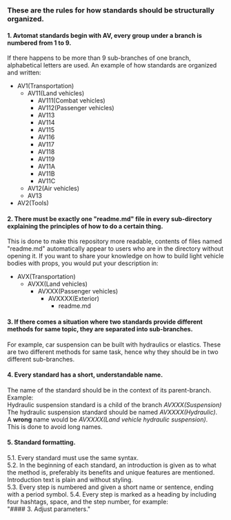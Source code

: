 ### These are the rules for how standards should be structurally organized.

#### 1. Avtomat standards begin with AV, every group under a branch is numbered from 1 to 9.
If there happens to be more than 9 sub-branches of one branch, alphabetical letters are used.
An example of how standards are organized and written:
* AV1(Transportation)
  * AV11(Land vehicles)
    * AV111(Combat vehicles)
    * AV112(Passenger vehicles)
    * AV113
    * AV114
    * AV115
    * AV116
    * AV117
    * AV118
    * AV119
    * AV11A
    * AV11B
    * AV11C
  * AV12(Air vehicles)
  * AV13
* AV2(Tools)

#### 2. There must be exactly one "readme.md" file in every sub-directory explaining the principles of how to do a certain thing.
This is done to make this repository more readable, contents of files named "readme.md" automatically appear to users who are in the directory without opening it.
If you want to share your knowledge on how to build light vehicle bodies with props, you would put your description in:
 * AVX(Transportation)
   * AVXX(Land vehicles)
     * AVXXX(Passenger vehicles)
       * AVXXXX(Exterior)
         * readme.md

#### 3. If there comes a situation where two standards provide different methods for same topic, they are separated into sub-branches.
For example, car suspension can be built with hydraulics or elastics. These are two different methods for same task, 
hence why they should be in two different sub-branches.

#### 4. Every standard has a short, understandable name.
The name of the standard should be in the context of its parent-branch. Example:<br>
Hydraulic suspension standard is a child of the branch *AVXXX(Suspension)*<br>
The hydraulic suspension standard should be named *AVXXXX(Hydraulic)*.<br> 
A <b>wrong</b> name would be *AVXXXX(Land vehicle hydraulic suspension)*.<br>
This is done to avoid long names.

#### 5. Standard formatting.
5.1. Every standard must use the same syntax.<br>
5.2. In the beginning of each standard, an introduction is given as to what the method is, preferably its benefits and unique features are mentioned.
Introduction text is plain and without styling.<br>
5.3. Every step is numbered and given a short name or sentence, ending with a period symbol.
5.4. Every step is marked as a heading by including four hashtags, space, and the step number, for example:<br>
"#### 3. Adjust parameters."<br>


